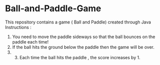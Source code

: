 # Ball-and-Paddle-Game
This repository contains a game ( Ball and Paddle) created through Java 
Instructions : <br>
1. You need to move the paddle sideways so that the ball bounces on the paddle each time!<br>
2. If the ball hits the ground below the paddle then the game will be over.<br> 
3. 3. Each time the ball hits the paddle , the score increases by 1.
               
